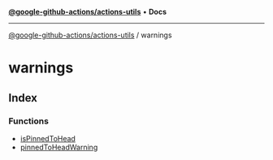 [**@google-github-actions/actions-utils**](../README.md) • **Docs**

***

[@google-github-actions/actions-utils](../modules.md) / warnings

# warnings

## Index

### Functions

- [isPinnedToHead](functions/isPinnedToHead.md)
- [pinnedToHeadWarning](functions/pinnedToHeadWarning.md)
